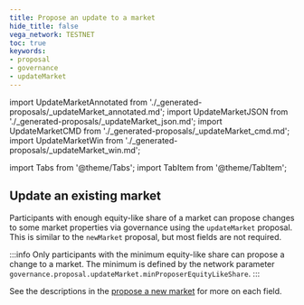 ```yaml
---
title: Propose an update to a market
hide_title: false
vega_network: TESTNET
toc: true
keywords:
- proposal
- governance
- updateMarket
---
```


import UpdateMarketAnnotated from './_generated-proposals/_updateMarket_annotated.md';
import UpdateMarketJSON from './_generated-proposals/_updateMarket_json.md';
import UpdateMarketCMD from './_generated-proposals/_updateMarket_cmd.md';
import UpdateMarketWin from './_generated-proposals/_updateMarket_win.md';

import Tabs from '@theme/Tabs';
import TabItem from '@theme/TabItem';


## Update an existing market
Participants with enough equity-like share of a market can propose changes to some market properties via governance using the `updateMarket` proposal. This is similar to the `newMarket` proposal, but most fields are not required.

:::info
Only participants with the minimum equity-like share can propose a change to a market. The minimum is defined by the network parameter `governance.proposal.updateMarket.minProposerEquityLikeShare`.
:::

See the descriptions in the [propose a new market](#propose-a-new-market) for more on each field.

<Tabs groupId="updateMarket">
  <TabItem value="annotated" label="Annotated example">
    <UpdateMarketAnnotated />
  </TabItem>
  <TabItem value="json" label="JSON example">
    <UpdateMarketJSON />
  </TabItem>
  <TabItem value="cmd" label="Linux / OSX command line">
    <UpdateMarketCMD />
  </TabItem>
  <TabItem value="win" label="Windows command line">
    <UpdateMarketWin />
  </TabItem>
</Tabs>
